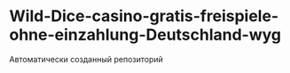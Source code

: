 # Wild-Dice-casino-gratis-freispiele-ohne-einzahlung-Deutschland-wyg
Автоматически созданный репозиторий
